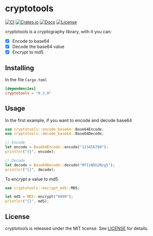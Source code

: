 # cryptotools

[![CI](https://github.com/heroesofcode/cryptotools/actions/workflows/CI.yml/badge.svg)](https://github.com/heroesofcode/cryptotools/actions/workflows/CI.yml)
[![Crates.io](https://img.shields.io/crates/v/cryptotools)](https://crates.io/crates/cryptotools)
[![Docs](https://docs.rs/cryptotools/badge.svg)](https://docs.rs/cryptotools)
[![License](https://img.shields.io/github/license/heroesofcode/cryptotools.svg)](https://github.com/heroesofcode/cryptotools/blob/main/LICENSE)

cryptotools is a cryptography library, with it you can:

- [x] Encode to base64
- [x] Decode the base64 value
- [x] Encrypt to md5

## Installing

In the file `Cargo.toml`

```toml
[dependencies]
cryptotools = "0.3.0"
```

## Usage

In the first example, if you want to encode and decode base64

```rust
use cryptotools::encode_base64::Base64Encode;
use cryptotools::decode_base64::Base64Decode;

// Encode
let encode = Base64Encode::encode("123456789");
println!("{}", encode);

// Decode
let decode = Base64Decode::decode("MTIzNDU2Nzg5");
println!("{}", decode);
```

To encrypt a value to md5

```rust
use cryptotools::encrypt_md5::MD5;

let md5 = MD5::encrypt("9999");
println!("{}", md5);
```

## License

cryptotools is released under the MIT license. See [LICENSE](https://github.com/heroesofcode/cryptotools/blob/main/LICENSE) for details.
